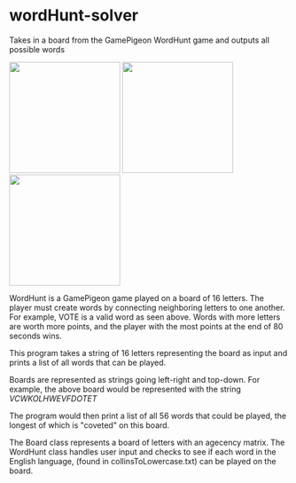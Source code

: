 # wordHunt-solver
Takes in a board from the GamePigeon WordHunt game and outputs all possible words

<p float="left">
  <img src="https://user-images.githubusercontent.com/102486685/160310824-3c3cac65-1d04-40e9-a0d9-3ab20447f192.jpeg" height="200">
  <img src="https://user-images.githubusercontent.com/102486685/160310827-a91eedd2-7a23-48cf-8a3e-8eed44919c92.jpg" height="200">
  <img src="https://user-images.githubusercontent.com/102486685/160310829-ef4203f6-a46d-4d33-be5e-ebc7eba4e463.jpeg" height="200">
</p>

WordHunt is a GamePigeon game played on a board of 16 letters. The player must create words by connecting neighboring letters to one another. For example, VOTE is a valid word as seen above. Words with more letters are worth more points, and the player with the most points at the end of 80 seconds wins. 

This program takes a string of 16 letters representing the board as input and prints a list of all words that can be played.

Boards are represented as strings going left-right and top-down. For example, the above board would be represented with the string *VCWKOLHWEVFDOTET*

The program would then print a list of all 56 words that could be played, the longest of which is "coveted" on this board.

The Board class represents a board of letters with an agecency matrix. The WordHunt class handles user input and checks to see if each word in the English language, (found in collinsToLowercase.txt) can be played on the board.
